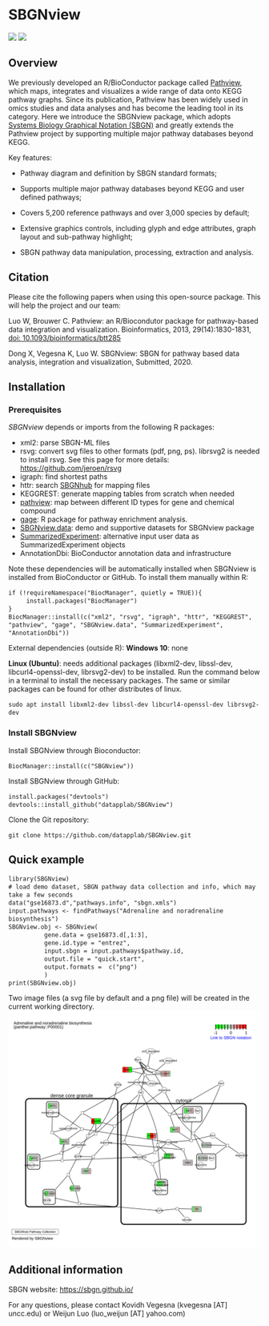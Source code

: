 
# SBGNview 

[![](https://img.shields.io/badge/release%20version-1.4.1-blue.svg)](https://www.bioconductor.org/packages/SBGNview)
[![](https://img.shields.io/badge/devel%20version-1.5.1-green.svg)](https://github.com/datapplab/SBGNview)


## Overview
We previously developed an R/BioConductor package called [Pathview](https://www.bioconductor.org/packages/pathview), which maps, integrates and visualizes a wide range of data onto KEGG pathway graphs. Since its publication, Pathview has been widely used in omics studies and data analyses and has become the leading tool in its category. Here we introduce the SBGNview package, which adopts [Systems Biology Graphical Notation (SBGN)](https://sbgn.github.io/) and greatly extends the Pathview project by supporting multiple major pathway databases beyond KEGG.

Key features:

* Pathway diagram and definition by SBGN standard formats;

* Supports multiple major pathway databases beyond KEGG and user defined pathways;

* Covers 5,200 reference pathways and over 3,000 species by default;

* Extensive graphics controls, including glyph and edge attributes, graph layout and sub-pathway highlight;

* SBGN pathway data manipulation, processing, extraction and analysis.

## Citation

Please cite the following papers when using this open-source  package. This will help the project and our team:

Luo W, Brouwer C. Pathview: an R/Biocondutor package for pathway-based data integration and visualization. Bioinformatics, 2013, 29(14):1830-1831, <a href=https://doi.org/10.1093/bioinformatics/btt285>doi: 10.1093/bioinformatics/btt285</a>


Dong X, Vegesna K, Luo W. SBGNview: SBGN for pathway based data analysis, integration and visualization, Submitted, 2020.

## Installation

### Prerequisites
*SBGNview* depends or imports from the following R packages:

* xml2: parse SBGN-ML files
* rsvg: convert svg files to other formats (pdf, png, ps). librsvg2 is needed to install rsvg. See this page for more details: https://github.com/jeroen/rsvg
* igraph: find shortest paths
* httr: search [SBGNhub](https://github.com/datapplab/SBGNhub/tree/master/data/id.mapping.unique.pair.name) for mapping files
* KEGGREST: generate mapping tables from scratch when needed
* [pathview](https://bioconductor.org/packages/release/bioc/html/pathview.html): map between different ID types for gene and chemical compound
* [gage](https://bioconductor.org/packages/release/bioc/html/gage.html): R package for pathway enrichment analysis.
* [SBGNview.data](https://bioconductor.org/packages/release/data/experiment/html/SBGNview.data.html): demo and supportive datasets for SBGNview package
* [SummarizedExperiment](https://bioconductor.org/packages/release/bioc/html/SummarizedExperiment.html): alternative input user data as SummarizedExperiment objects
* AnnotationDbi: BioConductor annotation data and infrastructure

Note these dependencies will be automatically installed when SBGNview is installed from BioConductor or GitHub. To install them manually within R:

```{r setup, eval = FALSE}
if (!requireNamespace("BiocManager", quietly = TRUE)){
     install.packages("BiocManager")
}
BiocManager::install(c("xml2", "rsvg", "igraph", "httr", "KEGGREST", "pathview", "gage", "SBGNview.data", "SummarizedExperiment", "AnnotationDbi"))
```

External dependencies (outside R):
**Windows 10**: none

**Linux (Ubuntu)**: needs additional packages (libxml2-dev, libssl-dev, libcurl4-openssl-dev, librsvg2-dev) to be installed. Run the command below in a terminal to install the necessary packages. The same or similar packages can be found for other distributes of linux.
```{r depend, eval = FALSE}
sudo apt install libxml2-dev libssl-dev libcurl4-openssl-dev librsvg2-dev
```

### Install SBGNview
Install SBGNview through Bioconductor: 
```{r install, eval = FALSE}
BiocManager::install(c("SBGNview"))
```
Install SBGNview through GitHub:
```{r install.1, eval = FALSE}
install.packages("devtools")
devtools::install_github("datapplab/SBGNview")
```
Clone the Git repository:
```{r clone.git, eval = FALSE}
git clone https://github.com/datapplab/SBGNview.git
```


## Quick example
```{r, echo = TRUE, eval = TRUE, results = 'hide', message = FALSE, warning = FALSE}
library(SBGNview)
# load demo dataset, SBGN pathway data collection and info, which may take a few seconds
data("gse16873.d","pathways.info", "sbgn.xmls")
input.pathways <- findPathways("Adrenaline and noradrenaline biosynthesis")
SBGNview.obj <- SBGNview(
          gene.data = gse16873.d[,1:3], 
          gene.id.type = "entrez",
          input.sbgn = input.pathways$pathway.id,
          output.file = "quick.start", 
          output.formats =  c("png")
          ) 
print(SBGNview.obj)
```
Two image files (a svg file by default and a png file) will be created in the current working directory.
<img src="inst/app/www/quick.start_P00001.svg">   

## Additional information
SBGN website: https://sbgn.github.io/

For any questions, please contact Kovidh Vegesna (kvegesna [AT] uncc.edu) or Weijun Luo (luo_weijun [AT] yahoo.com)
